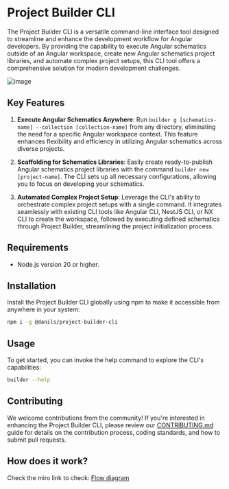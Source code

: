 # Project Builder CLI

The Project Builder CLI is a versatile command-line interface tool designed to streamline and enhance the development workflow for Angular developers. By providing the capability to execute Angular schematics outside of an Angular workspace, create new Angular schematics project libraries, and automate complex project setups, this CLI tool offers a comprehensive solution for modern development challenges.

![image](https://github.com/Hyperxq/Project-builder-cli/assets/22332354/d3873283-cf42-4d3d-9330-63508f4d116e)

## Key Features

1. **Execute Angular Schematics Anywhere**: Run `builder g [schematics-name] --collection [collection-name]` from any directory, eliminating the need for a specific Angular workspace context. This feature enhances flexibility and efficiency in utilizing Angular schematics across diverse projects.

2. **Scaffolding for Schematics Libraries**: Easily create ready-to-publish Angular schematics project libraries with the command `builder new [project-name]`. The CLI sets up all necessary configurations, allowing you to focus on developing your schematics.

3. **Automated Complex Project Setup**: Leverage the CLI's ability to orchestrate complex project setups with a single command. It integrates seamlessly with existing CLI tools like Angular CLI, NestJS CLI, or NX CLI to create the workspace, followed by executing defined schematics through Project Builder, streamlining the project initialization process.

## Requirements

- Node.js version 20 or higher.

## Installation

Install the Project Builder CLI globally using npm to make it accessible from anywhere in your system:

```sh
npm i -g @danils/project-builder-cli
```

## Usage

To get started, you can invoke the help command to explore the CLI's capabilities:

```sh
builder --help
```

## Contributing

We welcome contributions from the community! If you're interested in enhancing the Project Builder CLI, please review our [CONTRIBUTING.md](./CONTRIBUTING.md) guide for details on the contribution process, coding standards, and how to submit pull requests.

## How does it work?

Check the miro link to check:
[Flow diagram](https://miro.com/welcomeonboard/ZkZicUdSYlp2TlhuRG1FRDhkY1FJZnF2VGJ2dTlPSkFsY1Z1WU1NWWVYUk05MmVUUTFPQWZVTjNMWTJ0bTBObHwzNDU4NzY0NTY2NTc1MDcwODI0fDI=?share_link_id=741166420035)
